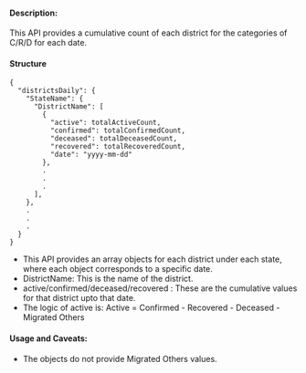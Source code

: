 #### Description:
This API provides a cumulative count of each district for the categories of C/R/D for each date.

#### Structure
```
{
  "districtsDaily": {
    "StateName": {
      "DistrictName": [
        {
          "active": totalActiveCount,
          "confirmed": totalConfirmedCount,
          "deceased": totalDeceasedCount,
          "recovered": totalRecoveredCount,
          "date": "yyyy-mm-dd"
        },
        .
        .
        .
      ],
    },
    .
    .
    .
  }
}
```

- This API provides an array objects for each district under each state, where each object corresponds to a specific date. 
- DistrictName: This is the name of the district.
- active/confirmed/deceased/recovered : These are the cumulative values for that district upto that date.
- The logic of active is: Active = Confirmed - Recovered - Deceased - Migrated Others

#### Usage and Caveats:
- The objects do not provide Migrated Others values.
